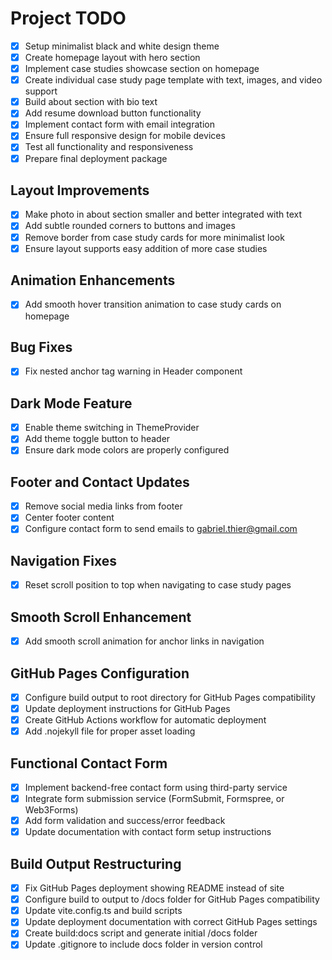 # Project TODO

- [x] Setup minimalist black and white design theme
- [x] Create homepage layout with hero section
- [x] Implement case studies showcase section on homepage
- [x] Create individual case study page template with text, images, and video support
- [x] Build about section with bio text
- [x] Add resume download button functionality
- [x] Implement contact form with email integration
- [x] Ensure full responsive design for mobile devices
- [x] Test all functionality and responsiveness
- [x] Prepare final deployment package

## Layout Improvements

- [x] Make photo in about section smaller and better integrated with text
- [x] Add subtle rounded corners to buttons and images
- [x] Remove border from case study cards for more minimalist look
- [x] Ensure layout supports easy addition of more case studies

## Animation Enhancements

- [x] Add smooth hover transition animation to case study cards on homepage

## Bug Fixes

- [x] Fix nested anchor tag warning in Header component

## Dark Mode Feature

- [x] Enable theme switching in ThemeProvider
- [x] Add theme toggle button to header
- [x] Ensure dark mode colors are properly configured

## Footer and Contact Updates

- [x] Remove social media links from footer
- [x] Center footer content
- [x] Configure contact form to send emails to gabriel.thier@gmail.com

## Navigation Fixes

- [x] Reset scroll position to top when navigating to case study pages

## Smooth Scroll Enhancement

- [x] Add smooth scroll animation for anchor links in navigation

## GitHub Pages Configuration

- [x] Configure build output to root directory for GitHub Pages compatibility
- [x] Update deployment instructions for GitHub Pages
- [x] Create GitHub Actions workflow for automatic deployment
- [x] Add .nojekyll file for proper asset loading

## Functional Contact Form

- [x] Implement backend-free contact form using third-party service
- [x] Integrate form submission service (FormSubmit, Formspree, or Web3Forms)
- [x] Add form validation and success/error feedback
- [x] Update documentation with contact form setup instructions

## Build Output Restructuring

- [x] Fix GitHub Pages deployment showing README instead of site
- [x] Configure build to output to /docs folder for GitHub Pages compatibility
- [x] Update vite.config.ts and build scripts
- [x] Update deployment documentation with correct GitHub Pages settings
- [x] Create build:docs script and generate initial /docs folder
- [x] Update .gitignore to include docs folder in version control
